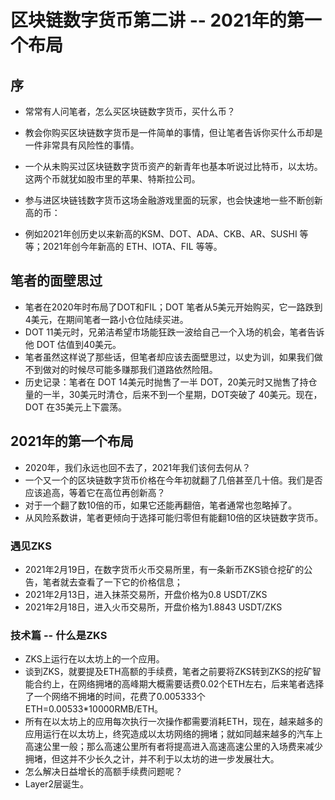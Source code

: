 
# 区块链数字货币第二讲 -- 2021年的第一个布局
## 序
- 常常有人问笔者，怎么买区块链数字货币，买什么币？
- 教会你购买区块链数字货币是一件简单的事情，但让笔者告诉你买什么币却是一件非常具有风险性的事情。
- 一个从未购买过区块链数字货币资产的新青年也基本听说过比特币，以太坊。这两个币就犹如股市里的苹果、特斯拉公司。

- 参与进区块链钱数字货币这场金融游戏里面的玩家，也会快速地一些不断创新高的币：
- 例如2021年创历史以来新高的KSM、DOT、ADA、CKB、AR、SUSHI 等等；2021年创今年新高的 ETH、IOTA、FIL 等等。
 
## 笔者的面壁思过
- 笔者在2020年时布局了DOT和FIL；DOT 笔者从5美元开始购买，它一路跌到 4美元，在期间笔者一路小仓位陆续买进。
- DOT 11美元时，兄弟洁希望市场能狂跌一波给自己一个入场的机会，笔者告诉他 DOT 估值到40美元。
- 笔者虽然这样说了那些话，但笔者却应该去面壁思过，以史为训，如果我们做不到做对的时候尽可能多赚那我们道路依然险阻。
- 历史记录：笔者在 DOT 14美元时抛售了一半 DOT，20美元时又抛售了持仓量的一半，30美元时清仓，后来不到一个星期，DOT突破了 40美元。现在，DOT 在35美元上下震荡。

## 2021年的第一个布局
- 2020年，我们永远也回不去了，2021年我们该何去何从？
- 一个又一个的区块链数字货币价格在今年初就翻了几倍甚至几十倍。我们是否应该追高，等着它在高位再创新高？
- 对于一个翻了数10倍的币，如果它还能再翻倍，笔者通常也忽略掉了。
- 从风险系数讲，笔者更倾向于选择可能归零但有能翻10倍的区块链数字货币。

### 遇见ZKS
- 2021年2月19日，在数字货币火币交易所里，有一条新币ZKS锁仓挖矿的公告，笔者就去查看了一下它的价格信息；
- 2021年2月13日，进入抹茶交易所，开盘价格为0.8 USDT/ZKS
- 2021年2月18日，进入火币交易所，开盘价格为1.8843 USDT/ZKS

### 技术篇 -- 什么是ZKS
- ZKS上运行在以太坊上的一个应用。
- 谈到ZKS，就要提及ETH高额的手续费，笔者之前要将ZKS转到ZKS的挖矿智能合约上，在网络拥堵的高峰期大概需要话费0.02个ETH左右，后来笔者选择了一个网络不拥堵的时间，花费了0.005333个ETH=0.00533*10000RMB/ETH。
- 所有在以太坊上的应用每次执行一次操作都需要消耗ETH，现在，越来越多的应用运行在以太坊上，终究造成以太坊网络的拥堵；就如同越来越多的汽车上高速公里一般；那么高速公里所有者将提高进入高速高速公里的入场费来减少拥堵，但这并不少长久之计，并不利于以太坊的进一步发展壮大。
- 怎么解决日益增长的高额手续费问题呢？
- Layer2层诞生。